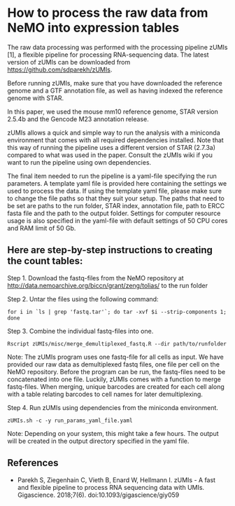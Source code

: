 # How to process the raw data from NeMO into expression tables

The raw data processing was performed with the processing pipeline zUMIs [1], a flexible pipeline for processing RNA-sequencing data. The latest version of zUMIs can be downloaded from https://github.com/sdparekh/zUMIs.

Before running zUMIs, make sure that you have downloaded the reference genome and a GTF annotation file,  as well as having indexed the reference genome with STAR.

In this paper, we used the mouse mm10 reference genome, STAR version 2.5.4b and the Gencode M23 annotation release.

zUMIs allows a quick and simple way to run the analysis with a miniconda environment that comes with all required dependencies installed. Note that this way of running the pipeline uses a different version of STAR (2.7.3a) compared to what was used in the paper. Consult the zUMIs wiki if you want to run the pipeline using own dependencies. 

The final item needed to run the pipeline is a yaml-file specifying the run parameters. A template yaml file is provided here containing the settings we used to process the data. If using the template yaml file, please make sure to change the file paths so that they suit your setup. The paths that need to be set are paths to the run folder, STAR index, annotation file, path to ERCC fasta file and the path to the output folder. Settings for computer resource usage is also specified in the yaml-file with default settings of 50 CPU cores and RAM limit of 50 Gb.

## Here are step-by-step instructions to creating the count tables:

Step 1. Download the fastq-files from the NeMO repository at http://data.nemoarchive.org/biccn/grant/zeng/tolias/ to the run folder

Step 2. Untar the files using the following command:

```
for i in `ls | grep 'fastq.tar'`; do tar -xvf $i --strip-components 1; done
```

Step 3. Combine the individual fastq-files into one.

```
Rscript zUMIs/misc/merge_demultiplexed_fastq.R --dir path/to/runfolder
```

Note: The zUMIs program uses one fastq-file for all cells as input.  We have provided our raw data as demultiplexed fastq files, one file per cell on the NeMO repository. Before the program can be run, the fastq-files need to be concatenated into one file. Luckily, zUMIs comes with a function to merge fastq-files. When merging, unique barcodes are created for each cell along with a table relating barcodes to cell names for later demultiplexing.

Step 4. Run zUMIs using dependencies from the miniconda environment.

```
zUMIs.sh -c -y run_params_yaml_file.yaml
```

Note: Depending on your system, this might take a few hours. The output will be created in the output directory specified in the yaml file.

## References

* Parekh S, Ziegenhain C, Vieth B, Enard W, Hellmann I. zUMIs - A fast and flexible pipeline to process RNA sequencing data with UMIs. Gigascience. 2018;7(6). doi:10.1093/gigascience/giy059

